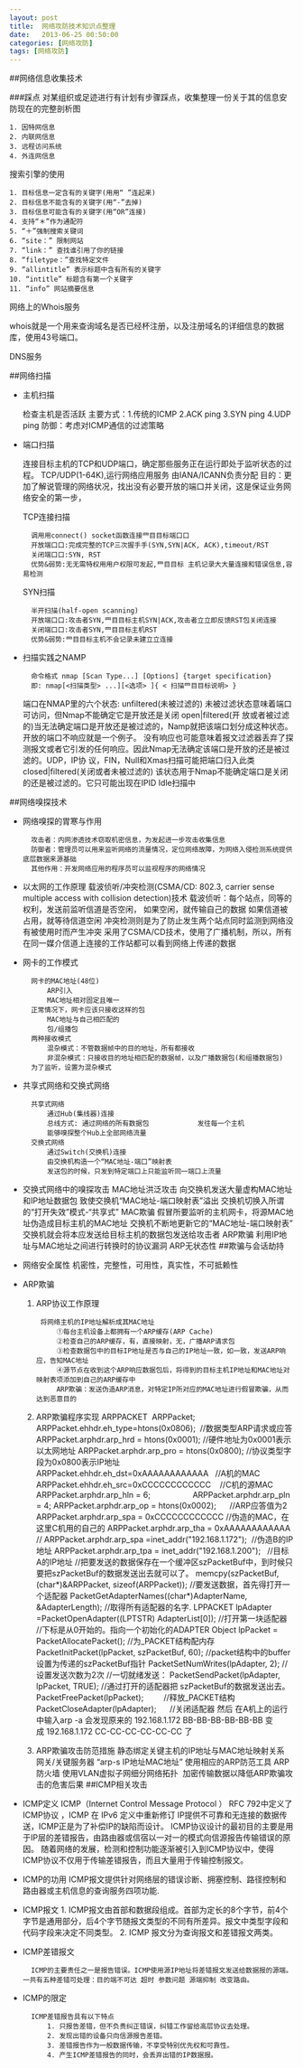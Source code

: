 ```yaml
---
layout: post
title:  网络攻防技术知识点整理
date:   2013-06-25 00:50:00
categories: [网络攻防]
tags: [网络攻防]
---
```


##网络信息收集技术

###踩点
对某组织或足迹进行有计划有步骤踩点，收集整理一份关于其的信息安防现在的完整剖析图

	1. 因特网信息
	2. 内联网信息
	3. 远程访问系统
	4. 外连网信息

搜索引擎的使用

	1. 目标信息一定含有的关键字(⽤用“ ”连起来)
	2. 目标信息不能含有的关键字(用“-”去掉)
	3. 目标信息可能含有的关键字(用“OR”连接)
	4. 支持“＊”作为通配符
	5. “＋”强制搜索关键词
	6. “site：” 限制网站
	7. “link：” 查找谁引用了你的链接
	8. “filetype：”查找特定文件
	9. “allintitle” 表示标题中含有所有的关键字
	10. “intitle” 标题含有第一个关键字
	11. “info” 网站摘要信息

网络上的Whois服务

whois就是一个用来查询域名是否已经杯注册，以及注册域名的详细信息的数据库，使用43号端口。

DNS服务

##网络扫描

* 主机扫描
	
	检查主机是否活跃
	主要方式：1.传统的ICMP 2.ACK ping 3.SYN ping 4.UDP ping
	防御：考虑对ICMP通信的过滤策略

* 端口扫描
	
	连接目标主机的TCP和UDP端口，确定那些服务正在运行即处于监听状态的过程。
	TCP/UDP(1-64K),运行网络应用服务
	由IANA/ICANN负责分配
	目的：更加了解说管理的网络状况，找出没有必要开放的端口并关闭，这是保证业务网络安全的第一步，

	TCP连接扫描
	
		调⽤用connect() socket函数连接⺫⽬目标端⼝口 
		开放端⼝口:完成完整的TCP三次握⼿手(SYN,SYN|ACK, ACK),timeout/RST 
		关闭端⼝口:SYN, RST
		优势&弱势:⽆无需特权⽤用户权限可发起,⺫⽬目标 主机记录⼤大量连接和错误信息,容易检测
		
	SYN扫描
	
		半开扫描(half-open scanning)
		开放端⼝口:攻击者SYN,⺫⽬目标主机SYN|ACK,攻击者⽴立即反馈RST包关闭连接
		关闭端⼝口:攻击者SYN,⺫⽬目标主机RST
		优势&弱势:⺫⽬目标主机不会记录未建⽴立连接

* 扫描实践之NAMP
	
		命令格式 nmap [Scan Type...] [Options] {target specification}
		即: nmap[<扫描类型> ...][<选项> ]{ < 扫描⺫⽬目标说明> }
	端口在NMAP里的六个状态:
		unfiltered(未被过滤的) 未被过滤状态意味着端口可访问，但Nmap不能确定它是开放还是关闭
		open|filtered(开 放或者被过滤的)当无法确定端口是开放还是被过滤的，Namp就把该端口划分成这种状态。开放的端口不响应就是一个例子。 没有响应也可能意味着报文过滤器丢弃了探测报文或者它引发的任何响应。因此Nmap无法确定该端口是开放的还是被过滤的。UDP，IP协 议，FIN，Null和Xmas扫描可能把端口归入此类
		closed|filtered(关闭或者未被过滤的) 该状态用于Nmap不能确定端口是关闭的还是被过滤的。它只可能出现在IPID Idle扫描中

##网络嗅探技术

* 网络嗅探的胃寒与作用
		
		攻击者：内网渗透技术窃取机密信息，为发起进一步攻击收集信息
		防御者：管理员可以用来监听网络的流量情况，定位网络故障，为网络入侵检测系统提供底层数据来源基础
		其他作用：开发网络应用的程序员可以监视程序的网络情况
* 以太网的工作原理
		载波侦听/冲突检测(CSMA/CD: 802.3, carrier sense multiple access with collision detection)技术
			载波侦听：每个站点，同等的权利，发送前监听信道是否空闲，
				如果空闲，就传输自己的数据
				如果信道被占用，就等待信道空闲
			冲突检测则是为了防止发生两个站点同时监测到网络没有被使用时而产生冲突
		采用了CSMA/CD技术，使用了广播机制，所以，所有在同一媒介信道上连接的工作站都可以看到网络上传递的数据

* 网卡的工作模式

		网卡的MAC地址(48位)
			ARP引入
			MAC地址相对固定且唯一
		正常情况下，网卡应该只接收这样的包
			MAC地址与自己相匹配的
			包/组播包
		两种接收模式
			混杂模式：不管数据帧中的目的地址，所有都接收
			非混杂模式：只接收目的地址相匹配的数据帧，以及广播数据包(和组播数据包)
		为了监听，设置为混杂模式	
* 共享式网络和交换式网络
		
		共享式网络
			通过Hub(集线器)连接
			总线方式: 通过网络的所有数据包 			发往每一个主机
			能够嗅探整个Hub上全部网络流量
		交换式网络
			通过Switch(交换机)连接
			由交换机构造一个“MAC地址-端口”映射表
			发送包的时候，只发到特定端口上只能监听同一端口上流量
* 交换式网络中的嗅探攻击
		MAC地址洪泛攻击
			向交换机发送大量虚构MAC地址和IP地址数据包
			致使交换机“MAC地址-端口映射表”溢出
			交换机切换入所谓的“打开失效”模式-“共享式”
		MAC欺骗
			假冒所要监听的主机网卡，将源MAC地址伪造成目标主机的MAC地址
			交换机不断地更新它的“MAC地址-端口映射表”
			交换机就会将本应发送给目标主机的数据包发送给攻击者
		ARP欺骗
			利用IP地址与MAC地址之间进行转换时的协议漏洞
			ARP无状态性
##欺骗与会话劫持
* 网络安全属性
		机密性，完整性，可用性，真实性，不可抵赖性

* ARP欺骗

	1. ARP协议工作原理
			
			将网络主机的IP地址解析成其MAC地址
				①每台主机设备上都拥有一个ARP缓存(ARP Cache)
				②检查自己的ARP缓存，有，直接映射，无，广播ARP请求包
				③检查数据包中的目标IP地址是否与自己的IP地址一致，如一致，发送ARP响应，告知MAC地址
				④源节点在收到这个ARP响应数据包后，将得到的目标主机IP地址和MAC地址对映射表项添加到自己的ARP缓存中	
				ARP欺骗：发送伪造ARP消息，对特定IP所对应的MAC地址进行假冒欺骗，从而达到恶意目的
	2. ARP欺骗程序实现
			ARPPACKET  ARPPacket;
			ARPPacket.ehhdr.eh_type=htons(0x0806);  //数据类型ARP请求或应答
			ARPPacket.arphdr.arp_hrd = htons(0x0001); //硬件地址为0x0001表示以太网地址
			ARPPacket.arphdr.arp_pro = htons(0x0800); //协议类型字段为0x0800表示IP地址
			ARPPacket.ehhdr.eh_dst=0xAAAAAAAAAAAA   //A机的MAC
			ARPPacket.ehhdr.eh_src=0xCCCCCCCCCCCC    //C机的源MAC
			ARPPacket.arphdr.arp_hln = 6;                  
			ARPPacket.arphdr.arp_pln = 4;
			ARPPacket.arphdr.arp_op = htons(0x0002);      //ARP应答值为2
			ARPPacket.arphdr.arp_spa = 0xCCCCCCCCCCCC //伪造的MAC，在这里C机用的自己的
			ARPPacket.arphdr.arp_tha = 0xAAAAAAAAAAAA //
			ARPPacket.arphdr.arp_spa =inet_addr("192.168.1.172");  //伪造B的IP地址
			ARPPacket.arphdr.arp_tpa = inet_addr("192.168.1.200");   //目标A的IP地址
			//把要发送的数据保存在一个缓冲区szPacketBuf中，到时候只要把szPacketBuf的数据发送出去就可以了。
			memcpy(szPacketBuf, (char*)&ARPPacket, sizeof(ARPPacket));
			//要发送数据，首先得打开一个适配器
			PacketGetAdapterNames((char*)AdapterName, &AdapterLength); //取得所有适配器的名字.
			LPPACKET lpAdapter =PacketOpenAdapter((LPTSTR) AdapterList[0]); //打开第一块适配器
			//下标是从0开始的。指向一个初始化的ADAPTER Object
			lpPacket = PacketAllocatePacket(); //为_PACKET结构配内存
			PacketInitPacket(lpPacket, szPacketBuf, 60); //packet结构中的buffer设置为传递的szPacketBuf指针
			PacketSetNumWrites(lpAdapter, 2); //设置发送次数为2次
			//一切就绪发送：
			PacketSendPacket(lpAdapter, lpPacket, TRUE); //通过打开的适配器把			szPacketBuf的数据发送出去。
			PacketFreePacket(lpPacket);         //释放_PACKET结构
			PacketCloseAdapter(lpAdapter);      //关闭适配器
			然后 在A机上的运行中输入arp -a 会发现原来的 192.168.1.172 BB-BB-BB-BB-BB-BB
			变成 192.168.1.172 CC-CC-CC-CC-CC-CC 了
	3. ARP欺骗攻击防范措施
			静态绑定关键主机的IP地址与MAC地址映射关系
				网关/关键服务器
				“arp-s IP地址MAC地址”
			使用相应的ARP防范工具
				ARP防火墙
			使用VLAN虚拟子网细分网络拓扑 			加密传输数据以降低ARP欺骗攻击的危害后果
##ICMP相关攻击

* ICMP定义
		ICMP（Internet Control Message Protocol ）
		RFC 792中定义了ICMP协议 ，ICMP 在 IPv6 定义中重新修订
		IP提供不可靠和无连接的数据传送，ICMP正是为了补偿IP的缺陷而设计。
		ICMP协议设计的最初目的主要是用于IP层的差错报告，由路由器或信宿以一对一的模式向信源报告传输错误的原因。
		随着网络的发展，检测和控制功能逐渐被引入到ICMP协议中，使得ICMP协议不仅用于传输差错报告，而且大量用于传输控制报文。
* ICMP的功用
		ICMP报文提供针对网络层的错误诊断、拥塞控制、路径控制和路由器或主机信息的查询服务四项功能.
* ICMP报文
		1. ICMP报文由首部和数据段组成。首部为定长的8个字节，前4个字节是通用部分，后4个字节随报文类型的不同有所差异。报文中类型字段和代码字段来决定不同类型。
		2. ICMP 报文分为查询报文和差错报文两类。

* ICMP差错报文
		
		ICMP的主要责任之一是报告错误。ICMP使用源IP地址将差错报文发送给数据报的源端。一共有五种差错可处理：目的端不可达 超时 参数问题 源端抑制 改变路由。

* ICMP的限定

		ICMP差错报告具有以下特点
  			1. 只报告差错，但不负责纠正错误，纠错工作留给高层协议去处理。
  			2. 发现出错的设备只向信源报告差错。
  			3. 差错报告作为一般数据传输，不享受特别优先权和可靠性。
  			4. 产生ICMP差错报告的同时，会丢弃出错的IP数据报。
  			
